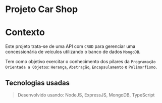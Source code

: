# Projeto Car Shop

# Contexto

Este projeto trata-se de uma API com `CRUD` para gerenciar uma concessionária de veículos utilizando o banco de dados `MongoDB`.

Tem como objetivo exercitar o conhecimento dos pilares da `Programação Orientada a Objetos`: `Herança`, `Abstração`, `Encapsulamento` e `Polimorfismo`.

## Tecnologias usadas

> Desenvolvido usando: NodeJS, ExpressJS, MongoDB, TypeScript
